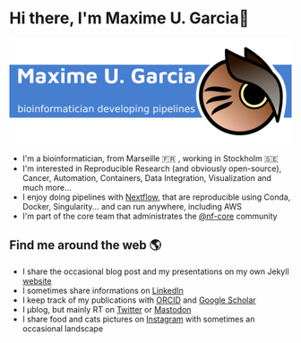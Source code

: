 # Hi there, I'm Maxime U. Garcia👋

![Maxime U. Garcia, Bioinformatician developing pipelines + an owl as a logo](https://raw.githubusercontent.com/maxulysse/maxulysse/master/header.png)

- I'm a bioinformatician, from Marseille :fr: , working in Stockholm :sweden:
- I'm interested in Reproducible Research (and obviously open-source), Cancer, Automation, Containers, Data Integration, Visualization and much more...
- I enjoy doing pipelines with [Nextflow](https://nextflow.io/), that are reproducible using Conda, Docker, Singularity... and can run anywhere, including AWS
- I'm part of the core team that administrates the [@nf-core](https://github.com/nf-core/) community

## Find me around the web 🌎

- I share the occasional blog post and my presentations on my own Jekyll [website](https://maxulysse.github.io/)
- I sometimes share informations on [LinkedIn](https://www.linkedin.com/in/maxugarcia)
- I keep track of my publications with [ORCID](https://orcid.org/0000-0003-2827-9261) and [Google Scholar](https://scholar.google.fr/citations?user=bzhsE6oAAAAJ)
- I μblog, but mainly RT on [Twitter](https://twitter.com/gau/) or [Mastodon](https://scholar.social/@gau)
- I share food and cats pictures on [Instagram](https://www.instagram.com/maxulysse/) with sometimes an occasional landscape
